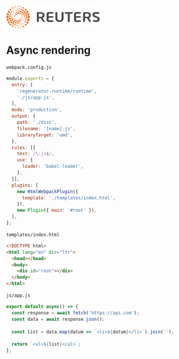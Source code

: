 ![](../badge.svg)

# Async rendering


`webpack.config.js`

```javascript
module.exports = {
  entry: [
    'regenerator-runtime/runtime',
    './js/app.js',
  ],
  mode: 'production',
  output: {
    path: './dist',
    filename: '[name].js',
    libraryTarget: 'umd',
  },
  rules: [{
    test: /\.js$/,
    use: {
      loader: 'babel-loader',
    },
  }],
  plugins: [
    new HtmlWebpackPlugin({
      template: './templates/index.html',
    }),
    new Plugin({ main: '#root' }),
  ],
};
```

`templates/index.html`

```html
<!DOCTYPE html>
<html lang="en" dir="ltr">
  <head></head>
  <body>
    <div id="root"></div>
  </body>
</html>
```

`js/app.js`

```javascript
export default async() => {
  const response = await fetch('https://api.com');
  const data = await response.json();

  const list = data.map(datum => `<li>${datum}</li>`).join('');

  return `<ul>${list}</ul>`;
};
```
